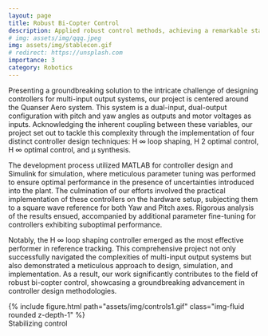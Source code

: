 ```yaml
---
layout: page
title: Robust Bi-Copter Control
description: Applied robust control methods, achieving a remarkable stability margin on the Quanser Bi-copter system
# img: assets/img/qqq.jpeg
img: assets/img/stablecon.gif
# redirect: https://unsplash.com
importance: 3
category: Robotics
---
```

<!-- Introducing a solution to the intricate task of designing controllers for multi-input output systems, our project focuses on the Quanser Aero system—a dual-input, dual-output system with pitch and yaw angles as outputs, and motor voltages as inputs. Recognizing the substantial coupling between these variables, our endeavor aimed at addressing this challenge through four distinct controller design techniques: H ∞ loop shaping, H 2 optimal control, H ∞ optimal control, and µ synthesis. Leveraging MATLAB for controller development and Simulink for simulation, I meticulously tuned parameters to ensure optimal performance in the face of uncertainties introduced into the plant. The culmination involved the implementation of controllers on the hardware setup, subjecting them to a square wave reference for both Yaw and Pitch axes. Rigorous analysis of the results ensued, with additional parameter fine-tuning applied to controllers exhibiting suboptimal performance. Notably, the H ∞ loop shaping controller emerged as the most effective performer in reference tracking. This comprehensive project not only navigated the intricacies of multi-input output systems but also showcased a meticulous approach to design, simulation, and implementation, contributing significantly to the field of robust bi-copter control. -->


Presenting a groundbreaking solution to the intricate challenge of designing controllers for multi-input output systems, our project is centered around the Quanser Aero system. This system is a dual-input, dual-output configuration with pitch and yaw angles as outputs and motor voltages as inputs. Acknowledging the inherent coupling between these variables, our project set out to tackle this complexity through the implementation of four distinct controller design techniques: H ∞ loop shaping, H 2 optimal control, H ∞ optimal control, and µ synthesis.

The development process utilized MATLAB for controller design and Simulink for simulation, where meticulous parameter tuning was performed to ensure optimal performance in the presence of uncertainties introduced into the plant. The culmination of our efforts involved the practical implementation of these controllers on the hardware setup, subjecting them to a square wave reference for both Yaw and Pitch axes. Rigorous analysis of the results ensued, accompanied by additional parameter fine-tuning for controllers exhibiting suboptimal performance.

Notably, the H ∞ loop shaping controller emerged as the most effective performer in reference tracking. This comprehensive project not only successfully navigated the complexities of multi-input output systems but also demonstrated a meticulous approach to design, simulation, and implementation. As a result, our work significantly contributes to the field of robust bi-copter control, showcasing a groundbreaking advancement in controller design methodologies.

<div class="row justify-content-sm-center">
    <div class="col-sm mt-3 mt-md-0">
        {% include figure.html path="assets/img/controls1.gif"  class="img-fluid rounded z-depth-1" %}
    </div>
</div> 
<div class="caption">
    Stabilizing control
</div>